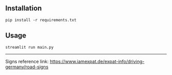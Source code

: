 
## Installation

```
pip install -r requirements.txt
```

## Usage

```
streamlit run main.py
```


--------------------------

Signs reference link: https://www.iamexpat.de/expat-info/driving-germany/road-signs

